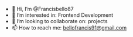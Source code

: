 - 👋 Hi, I’m @Francisbello87
- 👀 I’m interested in: Frontend Development
- 💞️ I’m looking to collaborate on: projects
- 📫 How to reach me: bellofrancis91@gmail.com

<!---
Francisbello87/Francisbello87 is a ✨ special ✨ repository because its `README.md` (this file) appears on your GitHub profile.
You can click the Preview link to take a look at your changes.
--->
